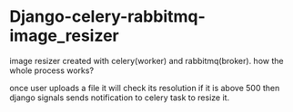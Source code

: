 # Django-celery-rabbitmq-image_resizer


image resizer created with celery(worker) and rabbitmq(broker).
how the whole process works?

once user uploads a file it will check its resolution if it is above 500 then django signals 
sends notification to celery task to resize it.
